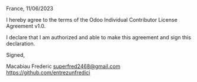 France, 11/06/2023

I hereby agree to the terms of the Odoo Individual Contributor License
Agreement v1.0.

I declare that I am authorized and able to make this agreement and sign this
declaration.

Signed,

Macabiau Frederic superfred2468@gmail.com https://github.com/entrezunfredici 
